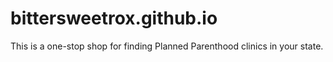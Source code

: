 # bittersweetrox.github.io

This is a one-stop shop for finding Planned Parenthood clinics in your state. 
